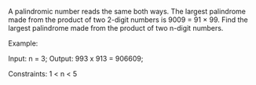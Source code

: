 A palindromic number reads the same both ways. 
The largest palindrome made from the product of two 2-digit numbers is 9009 = 91 × 99.  Find the largest palindrome made from the product of two n-digit numbers.

Example:

Input: n = 3;
Output: 993 x 913 = 906609;

Constraints:
1 < n < 5
